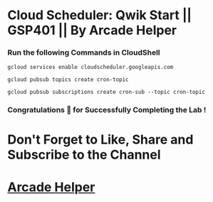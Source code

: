 # Cloud Scheduler: Qwik Start || GSP401 || By Arcade Helper

### Run the following Commands in CloudShell
 
```
gcloud services enable cloudscheduler.googleapis.com

gcloud pubsub topics create cron-topic

gcloud pubsub subscriptions create cron-sub --topic cron-topic
```

### Congratulations 🎉 for Successfully Completing the Lab !


# Don't Forget to Like, Share and Subscribe to the Channel

# [Arcade Helper](https://www.youtube.com/@ArcadeHelper1418)
